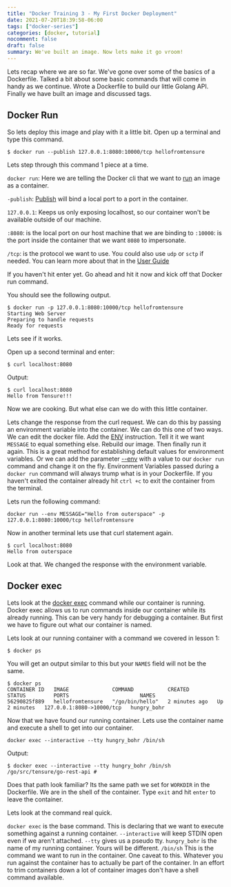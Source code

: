 ```yaml
---
title: "Docker Training 3 - My First Docker Deployment"
date: 2021-07-20T18:39:58-06:00
tags: ["docker-series"]
categories: [docker, tutorial]
nocomment: false
draft: false
summary: We've built an image. Now lets make it go vroom!
---
```


Lets recap where we are so far. We've gone over some of the basics of a Dockerfile. Talked a bit about some basic commands that will come in handy as we continue. Wrote a Dockerfile to build our little Golang API. Finally we have built an image and discussed tags.


## Docker Run
So lets deploy this image and play with it a little bit. Open up a terminal and type this command.
```shell
$ docker run --publish 127.0.0.1:8080:10000/tcp hellofromtensure
```

Lets step through this command 1 piece at a time.

`docker run`: Here we are telling the Docker cli that we want to [run](https://docs.docker.com/engine/reference/commandline/run/) an image as a container.

`-publish`: [Publish](https://docs.docker.com/engine/reference/commandline/run/#publish-or-expose-port--p---expose) will bind a local port to a port in the container.

`127.0.0.1`: Keeps us only exposing localhost, so our container won't be available outside of our machine.

`:8080`: is the local port on our host machine that we are binding to
`:10000`: is the port inside the container that we want `8080` to impersonate.

`/tcp`: is the protocol we want to use. You could also use `udp` or `sctp` if needed. You can learn more about that in the [User Guide](https://docs.docker.com/network/links/#connect-using-network-port-mapping)

If you haven't hit enter yet. Go ahead and hit it now and kick off that Docker run command.

You should see the following output.
```shell
$ docker run -p 127.0.0.1:8080:10000/tcp hellofromtensure
Starting Web Server
Preparing to handle requests
Ready for requests
```
Lets see if it works. 

Open up a second terminal and enter:
```shell
$ curl localhost:8080
```
Output:
```shell
$ curl localhost:8080
Hello from Tensure!!!
```

Now we are cooking. But what else can we do with this little container. 

Lets change the response from the curl request. We can do this by passing an environment variable into the container. We can do this one of two ways. We can edit the docker file. Add the [ENV](https://docs.docker.com/engine/reference/builder/#env) instruction. Tell it it we want `MESSAGE` to equal something else. Rebuild our image. Then finally run it again. This is a great method for establishing default values for environment variables. Or we can add the parameter [--env](https://docs.docker.com/engine/reference/commandline/run/#set-environment-variables--e---env---env-file) with a value to our `docker run` command and change it on the fly. Environment Variables passed during a `docker run` command will always trump what is in your Dockerfile. If you haven't exited the container already hit `ctrl +c` to exit the container from the terminal.

Lets run the following command:
```shell
docker run --env MESSAGE="Hello from outerspace" -p 127.0.0.1:8080:10000/tcp hellofromtensure
```
Now in another terminal lets use that curl statement again.
```shell
$ curl localhost:8080
Hello from outerspace
```
Look at that. We changed the response with the environment variable.

## Docker exec

Lets look at the [docker exec](https://docs.docker.com/engine/reference/commandline/exec/) command while our container is running. Docker exec allows us to run commands inside our container while its already running. This can be very handy for debugging a container. But first we have to figure out what our container is named.

Lets look at our running container with a command we covered in lesson 1:
```shell
$ docker ps
```
You will get an output similar to this but your `NAMES` field will not be the same.

```shell
$ docker ps                     
CONTAINER ID   IMAGE              COMMAND           CREATED         STATUS         PORTS                       NAMES
56290825f889   hellofromtensure   "/go/bin/hello"   2 minutes ago   Up 2 minutes   127.0.0.1:8080->10000/tcp   hungry_bohr
```

Now that we have found our running container. Lets use the container name and execute a shell to get into our container.
```shell
docker exec --interactive --tty hungry_bohr /bin/sh
```
Output:
```shell
$ docker exec --interactive --tty hungry_bohr /bin/sh
/go/src/tensure/go-rest-api # 
```
Does that path look familiar? Its the same path we set for `WORKDIR` in the Dockerfile. We are in the shell of the container. Type `exit` and hit `enter` to leave the container.

Lets look at the command real quick. 

`docker exec` is the base command. This is declaring that we want to execute something against a running container.
`--interactive` will keep STDIN open even if we aren't attached.
`--tty` gives us a pseudo tty.
`hungry_bohr` is the name of my running container. Yours will be different.
`/bin/sh` This is the command we want to run in the container. One caveat to this. Whatever you run against the container has to actually be part of the container. In an effort to trim containers down a lot of container images don't have a shell command available.


